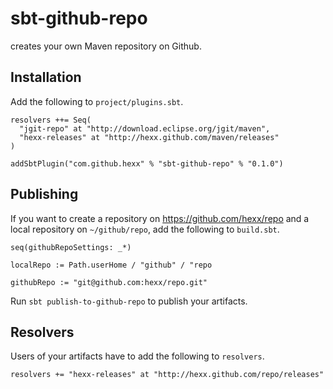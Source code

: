 # sbt-github-repo

creates your own Maven repository on Github.

## Installation

Add the following to `project/plugins.sbt`.

    resolvers ++= Seq(
      "jgit-repo" at "http://download.eclipse.org/jgit/maven",
      "hexx-releases" at "http://hexx.github.com/maven/releases"
    )

    addSbtPlugin("com.github.hexx" % "sbt-github-repo" % "0.1.0")

## Publishing

If you want to create a repository on https://github.com/hexx/repo and a local repository on `~/github/repo`,
add the following to `build.sbt`.

    seq(githubRepoSettings: _*)

    localRepo := Path.userHome / "github" / "repo

    githubRepo := "git@github.com:hexx/repo.git"

Run `sbt publish-to-github-repo` to publish your artifacts.

## Resolvers

Users of your artifacts have to add the following to `resolvers`.

    resolvers += "hexx-releases" at "http://hexx.github.com/repo/releases"
